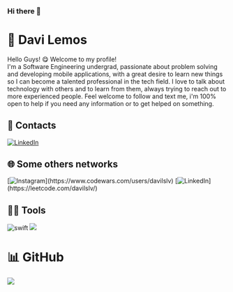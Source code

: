 ### Hi there 👋
# 🚀 Davi Lemos


Hello Guys! 😋 Welcome to my profile!<br>
I'm a Software Engineering undergrad, passionate about problem solving and developing mobile applications, with a great desire to learn new things so I can become a talented professional in the tech field. I love to talk about technology with others and to learn from them, always trying to reach out to more experienced people. Feel welcome to follow and text me, i'm 100% open to help if you need any information or to get helped on something. 


## 💭 Contacts
 [![LinkedIn](https://img.shields.io/badge/LinkedIn-%230077B5.svg?logo=linkedin&logoColor=white)](https://linkedin.com/in/davilslv) 
 
## 🌐 Some others networks
[![Instagram](https://img.shields.io/badge/CodeWars-%23E4405F.svg?)](https://www.codewars.com/users/davilslv)
[![LinkedIn](https://img.shields.io/badge/LeetCode-%230077B5.svg?)](https://leetcode.com/davilslv/)

## 🧑‍💻 Tools

![swift](https://img.shields.io/badge/Csharp-ffffff?style=for-the-badge&logo=Csharp&logoColor=9b51e0)
![](https://img.shields.io/badge/dotnet-ffffff?style=for-the-badge&logo=.NET&logoColor=purple) 





# 📊 GitHub
![](https://github-readme-stats.vercel.app/api?username=davilslv&theme=dark&hide_border=false&include_all_commits=true&count_private=false)</br>

